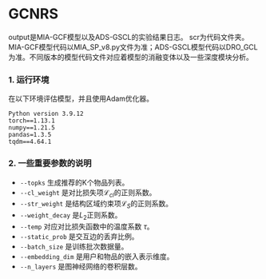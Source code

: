 # GCNRS
output是MIA-GCF模型以及ADS-GSCL的实验结果日志。
scr为代码文件夹。MIA-GCF模型代码以MIA_SP_v8.py文件为准；ADS-GSCL模型代码以DRO_GCL为准。不同版本的模型代码文件对应着模型的消融变体以及一些深度模块分析。

### 1. 运行环境
在以下环境评估模型，并且使用Adam优化器。

```
Python version 3.9.12
torch==1.13.1
numpy==1.21.5
pandas=1.3.5
tqdm==4.64.1
```

### 2. 一些重要参数的说明

* `--topks` 生成推荐的K个物品列表。
* `--cl_weight` 是对比损失项$\mathcal{L}_{cl}$的正则系数。
* `--str_weight` 是结构区域约束项$\mathcal{L}_{S}$的正则系数。
* `--weight_decay` 是$L_2$正则系数。
* `--temp` 对应对比损失函数中的温度系数 $\tau$。
* `--static_prob` 是交互边的丢弃比例。
* `--batch_size` 是训练批次数据量。
* `--embedding_dim` 是用户和物品的嵌入表示维度。
* `--n_layers` 是图神经网络的卷积层数。
